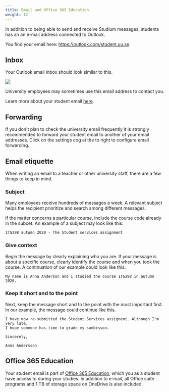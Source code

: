 ```yaml
---
title: Email and Office 365 Education
weight: 12
---
```


In addition to being able to send and receive Studium messages, students has an 
an e-mail address connected to Outlook.

You find your email here: https://outlook.com/student.uu.se

[email]: https://outlook.com/student.uu.se

## Inbox

Your Outlook email inbox should look similar to this. 

![](/images/studenttjanster/email/inbox.gif)

[uu-student]: https://www2.uu.se/student/

University employees may sometimes use this email address to contact you.

Learn more about your student email [here][email].


[email]: https://www2.uu.se/en/students/it-for-students/email

## Forwarding

If you don't plan to check the university email frequently it is strongly
recommended to forward your student email to another of your email addresses. 
Click on the settings cog at the to right to configure email forwarding.

## Email etiquette 

When writing an email to a teacher or other university staff, there are a few
things to keep in mind.

### Subject

Many employees receive hundreds of messages a week. A relevant subject helps the
recipient prioritize and search among different messages.

If the matter concerns a particular course, include the
course code already in the subcet. An example of a subject 
may look like this:


``` text
1TG298 autumn 2020 - The Student services assignment
```

### Give context

Begin the message by clearly explaining who you are. If your message is about a
specific course, clearly identify the course and when you took the course. 
A continuation of our example could look like this.


``` text
My name is Anna Anderson and I studied the course 1TG298 in autumn 2020.
```

### Keep it short and to the point

Next, keep the message short and to the point with the most
important first. In our example, the message could continue like this.


``` text
I have now re-submitted the Student Services assignent. Although I'm very late,
I hope someone has time to grade my sumbisson. 

Sincerely,

Anna Andersson
```

## Office 365 Education

Your student email is part of [Office 365 Education][office-365], which you as a student have
access to during your studies. In addition to e-mail, all Office suite programs
and 1 TB of storage space on OneDrive is also included.

[office-365]: https://www2.uu.se/en/students/it-for-students/office-365-education
